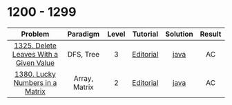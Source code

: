 # 1200 - 1299

|                                                  Problem                                                  |   Paradigm    | Level |                                        Tutorial                                        |                       Solution                       | Result |
| :-------------------------------------------------------------------------------------------------------: | :-----------: | :---: | :------------------------------------------------------------------------------------: | :--------------------------------------------------: | :----: |
| [1325. Delete Leaves With a Given Value](https://leetcode.com/problems/delete-leaves-with-a-given-value/) |   DFS, Tree   |   3   | [Editorial](https://leetcode.com/problems/delete-leaves-with-a-given-value/editorial/) | [java](./1325_Delete_Leaves_With_a_Given_Value.java) |   AC   |
|        [1380. Lucky Numbers in a Matrix](https://leetcode.com/problems/lucky-numbers-in-a-matrix/)        | Array, Matrix |   2   |    [Editorial](https://leetcode.com/problems/lucky-numbers-in-a-matrix/editorial/)     |    [java](./1380_Lucky_Numbers_in_a_Matrix.java)     |   AC   |

